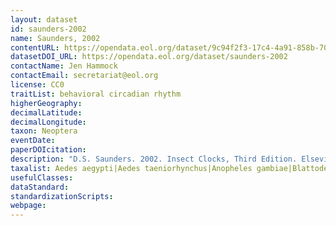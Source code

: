 ```yaml
---
layout: dataset
id: saunders-2002
name: Saunders, 2002
contentURL: https://opendata.eol.org/dataset/9c94f2f3-17c4-4a91-858b-70b91af208be/resource/d1f9abe5-572a-47bb-bfff-0271931fbf72/download/archive.zip
datasetDOI_URL: https://opendata.eol.org/dataset/saunders-2002
contactName: Jen Hammock
contactEmail: secretariat@eol.org
license: CC0
traitList: behavioral circadian rhythm
higherGeography:
decimalLatitude:
decimalLongitude:
taxon: Neoptera
eventDate:
paperDOIcitation: 
description: "D.S. Saunders. 2002. Insect Clocks, Third Edition. Elsevier Science B.V. Amsterdam, The Netherlands"
taxalist: Aedes aegypti|Aedes taeniorhynchus|Anopheles gambiae|Blattodea|Glossina morsitans
usefulClasses:
dataStandard:
standardizationScripts:
webpage:
---
```


